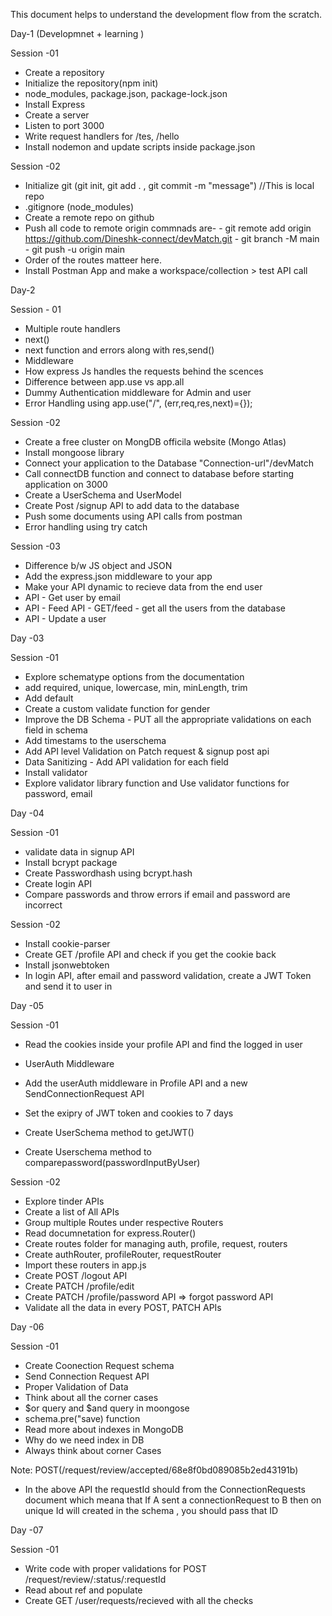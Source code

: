 This document helps to understand the development flow from the scratch.

Day-1
    (Developmnet + learning )

Session -01

- Create a repository
- Initialize the repository(npm init)
- node_modules, package.json, package-lock.json
- Install Express
- Create a server
- Listen to port 3000
- Write request handlers for /tes, /hello
- Install nodemon and update scripts inside package.json

Session -02

- Initialize git (git init, git add . , git commit -m "message") //This is local repo 
- .gitignore (node_modules)
- Create a remote repo on github
- Push all code to remote origin
         commnads are-
         - git remote add origin https://github.com/Dineshk-connect/devMatch.git
         - git branch -M main
         - git push -u origin main
- Order of the routes matteer here.
- Install Postman App and make a workspace/collection > test API call

Day-2 

Session - 01

- Multiple route handlers
- next()
- next function and errors along with res,send()
- Middleware
- How express Js  handles the requests behind the scences
- Difference between app.use vs app.all
- Dummy Authentication middleware for Admin and user
- Error Handling using app.use("/", (err,req,res,next)={});

Session -02
 
- Create a free cluster on MongDB officila website (Mongo Atlas)
- Install mongoose library
- Connect your application to the Database "Connection-url"/devMatch
- Call connectDB function and connect to database before starting application on 3000
- Create a UserSchema and UserModel
- Create Post /signup API to add data to the database
- Push some documents using API calls from postman
- Error handling using try catch

Session -03

- Difference b/w JS object and JSON
- Add the express.json middleware to your app
- Make your API dynamic to recieve data from the end user
- API - Get user by email
- API - Feed API - GET/feed - get all the users from the database
- API - Update a user


Day -03

Session -01

- Explore schematype options from the documentation 
- add required, unique, lowercase, min, minLength, trim 
- Add default
- Create a custom validate function for gender
- Improve the DB Schema - PUT all the appropriate validations on each field in schema
- Add timestams to the userschema
- Add API level Validation on Patch request & signup post api
- Data Sanitizing - Add API validation for each field
- Install validator
- Explore validator library function and Use validator functions for password, email 



Day -04

Session -01

- validate data in signup API
- Install bcrypt package
- Create Passwordhash using bcrypt.hash 
- Create login API
- Compare passwords and throw errors if email and password are incorrect

Session -02

- Install cookie-parser
- Create GET /profile  API and check if you get the cookie back 
- Install jsonwebtoken
- In login API, after email and password validation, create a JWT Token and send it to user in 

Day -05

Session -01

- Read the cookies inside your profile API and find the logged in user
- UserAuth Middleware
- Add the userAuth middleware in Profile API and a new SendConnectionRequest API
- Set the exipry of JWT token and cookies to 7 days

- Create UserSchema method to getJWT()
- Create Userschema method to comparepassword(passwordInputByUser)

Session -02

- Explore tinder APIs
- Create a list of All APIs
- Group multiple Routes under respective Routers
- Read documnetation for express.Router()
- Create routes folder for managing auth, profile, request, routers
- Create authRouter, profileRouter, requestRouter
- Import these routers in app.js
- Create POST /logout API
- Create PATCH /profile/edit
- Create PATCH /profile/password API => forgot password API
- Validate all the data in every POST, PATCH APIs


Day -06

Session -01

- Create Coonection Request schema
- Send Connection Request API
- Proper Validation of Data 
- Think about all the corner cases
- $or query and $and query in moongose
- schema.pre("save) function
- Read more about indexes in MongoDB
- Why do we need index in DB
- Always think about corner Cases

Note: POST(/request/review/accepted/68e8f0bd089085b2ed43191b)
- In the above API the requestId should from the ConnectionRequests document which meana that If A sent a connectionRequest to B 
  then on unique Id will created in the schema , you should pass that ID


Day -07

Session -01

- Write code with proper validations for POST /request/review/:status/:requestId
- Read about ref and populate 
- Create GET /user/requests/recieved with all the checks
